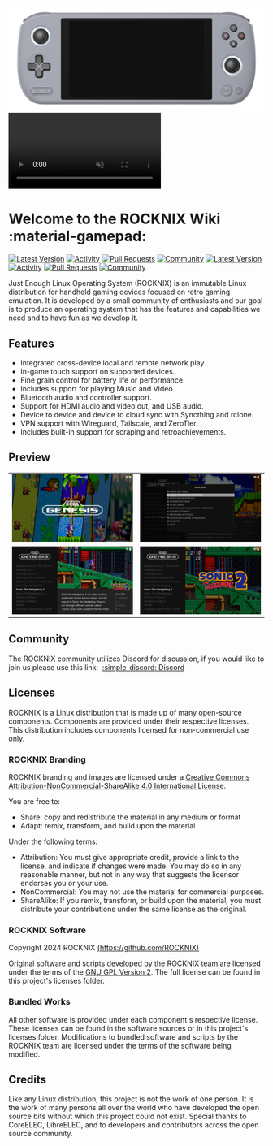<div class="preview-container">
  <img class="off-glb" src="_inc/images/video-frame.png"/>
  <video autoplay loop muted><source src="_inc/video/preview.mp4" type="video/mp4"></video>
</div>

# Welcome to the ROCKNIX Wiki :material-gamepad:

[![Latest Version](https://img.shields.io/github/release/JustEnoughLinuxOS/distribution.svg?labelColor=111111&color=FF5555&label=Latest&style=flat#only-light)](https://github.com/ROCKNIX/distribution/releases/latest) [![Activity](https://img.shields.io/github/commit-activity/m/JustEnoughLinuxOS/distribution?labelColor=111111&color=FF5555&label=Commits&style=flat#only-light)](https://github.com/ROCKNIX/distribution/commits) [![Pull Requests](https://img.shields.io/github/issues-pr-closed/JustEnoughLinuxOS/distribution?labelColor=111111&color=FF5555&label=Pull&nbsp;Requests&style=flat#only-light)](https://github.com/ROCKNIX/distribution/pulls) [![Community](https://img.shields.io/discord/948029830325235753?labelColor=111111&color=FF5555&label=Community&style=flat#only-light)](https://discord.gg/seTxckZjJy)
[![Latest Version](https://img.shields.io/github/release/JustEnoughLinuxOS/distribution.svg?labelColor=dddddd&color=FF5555&label=Latest&style=flat#only-dark)](https://github.com/ROCKNIX/distribution/releases/latest) [![Activity](https://img.shields.io/github/commit-activity/m/JustEnoughLinuxOS/distribution?labelColor=dddddd&color=FF5555&label=Commits&style=flat#only-dark)](https://github.com/ROCKNIX/distribution/commits) [![Pull Requests](https://img.shields.io/github/issues-pr-closed/JustEnoughLinuxOS/distribution?labelColor=dddddd&color=FF5555&label=Pull&nbsp;Requests&style=flat#only-dark)](https://github.com/ROCKNIX/distribution/pulls) [![Community](https://img.shields.io/discord/948029830325235753?labelColor=dddddd&color=FF5555&label=Community&style=flat#only-dark)](https://discord.gg/seTxckZjJy)

Just Enough Linux Operating System (ROCKNIX) is an immutable Linux distribution for handheld gaming devices focused on retro gaming emulation.  It is developed by a small community of enthusiasts and our goal is to produce an operating system that has the features and capabilities we need and to have fun as we develop it.

## Features

- Integrated cross-device local and remote network play.
- In-game touch support on supported devices.
- Fine grain control for battery life or performance.
- Includes support for playing Music and Video.
- Bluetooth audio and controller support.
- Support for HDMI audio and video out, and USB audio.
- Device to device and device to cloud sync with Syncthing and rclone.
- VPN support with Wireguard, Tailscale, and ZeroTier.
- Includes built-in support for scraping and retroachievements.

## Preview

<table>
  <tr>
    <td><img src="_inc/images/screenshots/system-view.png"/></td>
    <td><img src="_inc/images/screenshots/menu.png"/></td>
  </tr>
  <tr>
    <td><img src="_inc/images/screenshots/gamelist-view-metadata-immersive.png"/></td>
    <td><img src="_inc/images/screenshots/gamelist-view-no-metadata-immersive.png"/></td>
  </tr>
</table>

## Community

The ROCKNIX community utilizes Discord for discussion, if you would like to join us please use this link: &nbsp;[:simple-discord: Discord](https://discord.gg/seTxckZjJy)

## Licenses

ROCKNIX is a Linux distribution that is made up of many open-source components.  Components are provided under their respective licenses.  This distribution includes components licensed for non-commercial use only.

### ROCKNIX Branding

ROCKNIX branding and images are licensed under a [Creative Commons Attribution-NonCommercial-ShareAlike 4.0 International License](https://creativecommons.org/licenses/by-nc-sa/4.0/).

You are free to:

- Share: copy and redistribute the material in any medium or format
- Adapt: remix, transform, and build upon the material

Under the following terms:

- Attribution: You must give appropriate credit, provide a link to the license, and indicate if changes were made. You may do so in any reasonable manner, but not in any way that suggests the licensor endorses you or your use.
- NonCommercial: You may not use the material for commercial purposes.
- ShareAlike: If you remix, transform, or build upon the material, you must distribute your contributions under the same license as the original.

### ROCKNIX Software

Copyright 2024 ROCKNIX [(https://github.com/ROCKNIX)](https://github.com/ROCKNIX)

Original software and scripts developed by the ROCKNIX team are licensed under the terms of the [GNU GPL Version 2](https://choosealicense.com/licenses/gpl-2.0/).  The full license can be found in this project's licenses folder.

### Bundled Works
All other software is provided under each component's respective license.  These licenses can be found in the software sources or in this project's licenses folder.  Modifications to bundled software and scripts by the ROCKNIX team are licensed under the terms of the software being modified.

## Credits

Like any Linux distribution, this project is not the work of one person.  It is the work of many persons all over the world who have developed the open source bits without which this project could not exist.  Special thanks to CoreELEC, LibreELEC, and to developers and contributors across the open source community.
